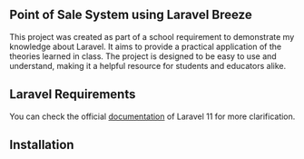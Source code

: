 ## <div align="center">
  <h2>Point of Sale System using Laravel Breeze</h2>
</div>

This project was created as part of a school requirement to demonstrate my knowledge about Laravel. It aims to provide a practical application of the theories learned in class. The project is designed to be easy to use and understand, making it a helpful resource for students and educators alike.


## Laravel Requirements

You can check the official <a href="https://laravel.com/docs/11.x">documentation</a> of Laravel 11 for more clarification.


## Installation

